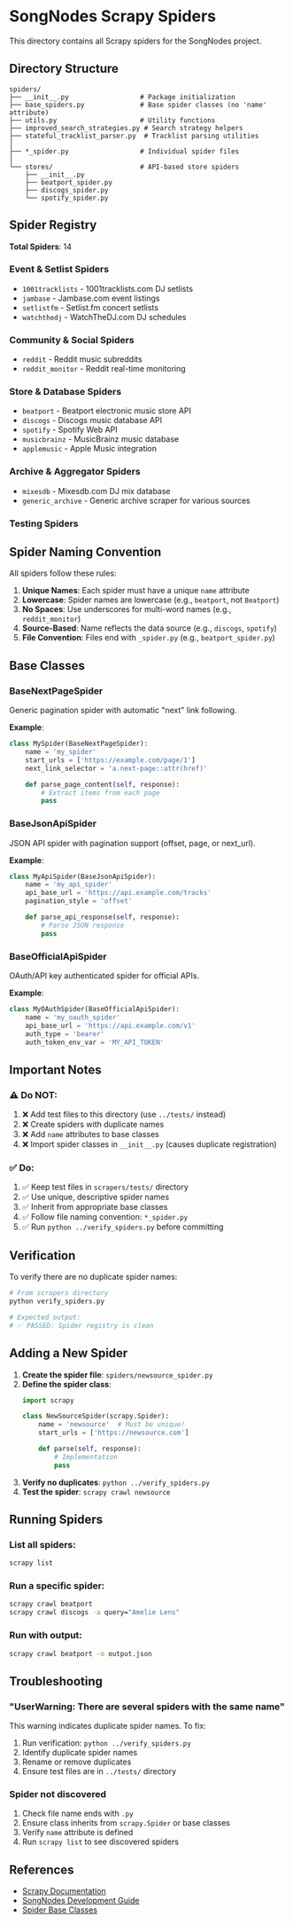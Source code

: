 # SongNodes Scrapy Spiders

This directory contains all Scrapy spiders for the SongNodes project.

## Directory Structure

```
spiders/
├── __init__.py                  # Package initialization
├── base_spiders.py              # Base spider classes (no 'name' attribute)
├── utils.py                     # Utility functions
├── improved_search_strategies.py # Search strategy helpers
├── stateful_tracklist_parser.py  # Tracklist parsing utilities
│
├── *_spider.py                  # Individual spider files
│
└── stores/                      # API-based store spiders
    ├── __init__.py
    ├── beatport_spider.py
    ├── discogs_spider.py
    └── spotify_spider.py
```

## Spider Registry

**Total Spiders**: 14

### Event & Setlist Spiders
- `1001tracklists` - 1001tracklists.com DJ setlists
- `jambase` - Jambase.com event listings
- `setlistfm` - Setlist.fm concert setlists
- `watchthedj` - WatchTheDJ.com DJ schedules

### Community & Social Spiders
- `reddit` - Reddit music subreddits
- `reddit_monitor` - Reddit real-time monitoring

### Store & Database Spiders
- `beatport` - Beatport electronic music store API
- `discogs` - Discogs music database API
- `spotify` - Spotify Web API
- `musicbrainz` - MusicBrainz music database
- `applemusic` - Apple Music integration

### Archive & Aggregator Spiders
- `mixesdb` - Mixesdb.com DJ mix database
- `generic_archive` - Generic archive scraper for various sources

### Testing Spiders

## Spider Naming Convention

All spiders follow these rules:

1. **Unique Names**: Each spider must have a unique `name` attribute
2. **Lowercase**: Spider names are lowercase (e.g., `beatport`, not `Beatport`)
3. **No Spaces**: Use underscores for multi-word names (e.g., `reddit_monitor`)
4. **Source-Based**: Name reflects the data source (e.g., `discogs`, `spotify`)
5. **File Convention**: Files end with `_spider.py` (e.g., `beatport_spider.py`)

## Base Classes

### BaseNextPageSpider
Generic pagination spider with automatic "next" link following.

**Example**:
```python
class MySpider(BaseNextPageSpider):
    name = 'my_spider'
    start_urls = ['https://example.com/page/1']
    next_link_selector = 'a.next-page::attr(href)'

    def parse_page_content(self, response):
        # Extract items from each page
        pass
```

### BaseJsonApiSpider
JSON API spider with pagination support (offset, page, or next_url).

**Example**:
```python
class MyApiSpider(BaseJsonApiSpider):
    name = 'my_api_spider'
    api_base_url = 'https://api.example.com/tracks'
    pagination_style = 'offset'

    def parse_api_response(self, response):
        # Parse JSON response
        pass
```

### BaseOfficialApiSpider
OAuth/API key authenticated spider for official APIs.

**Example**:
```python
class MyOAuthSpider(BaseOfficialApiSpider):
    name = 'my_oauth_spider'
    api_base_url = 'https://api.example.com/v1'
    auth_type = 'bearer'
    auth_token_env_var = 'MY_API_TOKEN'
```

## Important Notes

### ⚠️ Do NOT:
1. ❌ Add test files to this directory (use `../tests/` instead)
2. ❌ Create spiders with duplicate names
3. ❌ Add `name` attributes to base classes
4. ❌ Import spider classes in `__init__.py` (causes duplicate registration)

### ✅ Do:
1. ✅ Keep test files in `scrapers/tests/` directory
2. ✅ Use unique, descriptive spider names
3. ✅ Inherit from appropriate base classes
4. ✅ Follow file naming convention: `*_spider.py`
5. ✅ Run `python ../verify_spiders.py` before committing

## Verification

To verify there are no duplicate spider names:

```bash
# From scrapers directory
python verify_spiders.py

# Expected output:
# ✅ PASSED: Spider registry is clean
```

## Adding a New Spider

1. **Create the spider file**: `spiders/newsource_spider.py`
2. **Define the spider class**:
   ```python
   import scrapy

   class NewSourceSpider(scrapy.Spider):
       name = 'newsource'  # Must be unique!
       start_urls = ['https://newsource.com']

       def parse(self, response):
           # Implementation
           pass
   ```
3. **Verify no duplicates**: `python ../verify_spiders.py`
4. **Test the spider**: `scrapy crawl newsource`

## Running Spiders

### List all spiders:
```bash
scrapy list
```

### Run a specific spider:
```bash
scrapy crawl beatport
scrapy crawl discogs -a query="Amelie Lens"
```

### Run with output:
```bash
scrapy crawl beatport -o output.json
```

## Troubleshooting

### "UserWarning: There are several spiders with the same name"

This warning indicates duplicate spider names. To fix:

1. Run verification: `python ../verify_spiders.py`
2. Identify duplicate spider names
3. Rename or remove duplicates
4. Ensure test files are in `../tests/` directory

### Spider not discovered

1. Check file name ends with `.py`
2. Ensure class inherits from `scrapy.Spider` or base classes
3. Verify `name` attribute is defined
4. Run `scrapy list` to see discovered spiders

## References

- [Scrapy Documentation](https://docs.scrapy.org/)
- [SongNodes Development Guide](../../CLAUDE.md)
- [Spider Base Classes](./base_spiders.py)
